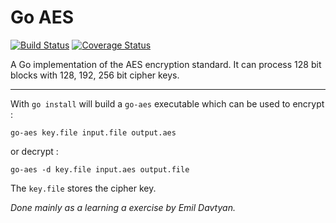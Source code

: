 # Go AES
[![Build Status](https://travis-ci.org/emil2k/go-aes.svg)](https://travis-ci.org/emil2k/go-aes)
[![Coverage Status](https://img.shields.io/coveralls/emil2k/go-aes.svg)](https://coveralls.io/r/emil2k/go-aes)

A Go implementation of the AES encryption standard. It can process 128 bit blocks with 128, 192, 256 bit cipher keys.

---

With `go install` will build a `go-aes` executable which can be used to encrypt :

```
go-aes key.file input.file output.aes
```
or decrypt :

```
go-aes -d key.file input.aes output.file
```

The `key.file` stores the cipher key.

*Done mainly as a learning a exercise by Emil Davtyan.*
